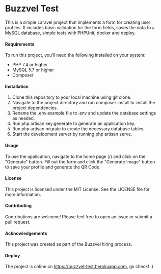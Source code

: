 <h1>Buzzvel Test</h1>
<p>This is a simple Laravel project that implements a form for creating user profiles. It includes basic validation for the form fields, saves the data to a MySQL database, simple tests with PHPUnit, docker and deploy.</p>
<h4>Requirements</h4>
<p>To run this project, you'll need the following installed on your system:</p>
<ul>
  <li>PHP 7.4 or higher</li>
  <li>MySQL 5.7 or higher</li>
  <li>Composer</li>
</ul>
<h4>Installation</h4>
<ol>
  <li>Clone this repository to your local machine using git clone.</li>
  <li>Navigate to the project directory and run composer install to install the project dependencies.</li>
  <li>Rename the .env.example file to .env and update the database settings as needed.</li>
  <li>Run php artisan key:generate to generate an application key.</li>
  <li>Run php artisan migrate to create the necessary database tables.</li>
  <li>Start the development server by running php artisan serve.</li>
</ol>
<h4>Usage</h4>
<p>To use the application, navigate to the home page (/) and click on the "Generate" button. Fill out the form and click the "Generate Image" button to save your profile and generate the QR Code.</p>
<h4>License</h4>
<p>This project is licensed under the MIT License. See the LICENSE file for more information.</p>
<h4>Contributing</h4>
<p>Contributions are welcome! Please feel free to open an issue or submit a pull request.</p>
<h4>Acknowledgements</h4>
<p>This project was created as part of the Buzzvel hiring process.</p>
<h4>Deploy</h4>
<p>The project is online on <a href="https://buzzvel-test.herokuapp.com">https://buzzvel-test.herokuapp.com</a>, go check! :)</p>
